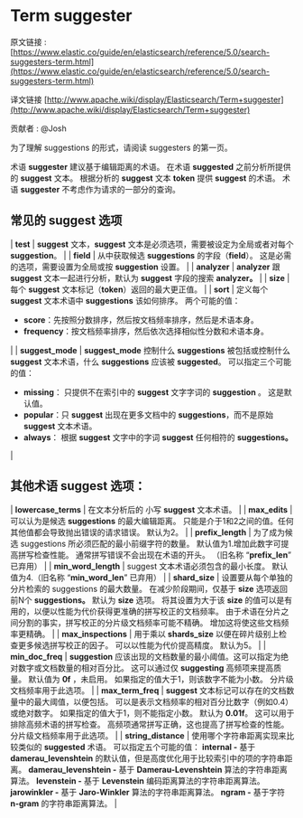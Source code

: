 # Term suggester

原文链接 : [https://www.elastic.co/guide/en/elasticsearch/reference/5.0/search-suggesters-term.html](https://www.elastic.co/guide/en/elasticsearch/reference/5.0/search-suggesters-term.html)

译文链接 [http://www.apache.wiki/display/Elasticsearch/Term+suggester](http://www.apache.wiki/display/Elasticsearch/Term+suggester)

贡献者 : @Josh

为了理解 suggestions 的形式，请阅读 suggesters 的第一页。

术语 **suggester** 建议基于编辑距离的术语。 在术语 **suggested** 之前分析所提供的 **suggest** 文本。 根据分析的 **suggest** 文本 **token** 提供 **suggest** 的术语。 术语 **suggester** 不考虑作为请求的一部分的查询。

## 常见的 suggest 选项

| **test** | **suggest** 文本，**suggest** 文本是必须选项，需要被设定为全局或者对每个 **suggestion**。 |
| **field** | 从中获取候选 **suggestions** 的字段（**field**）。 这是必需的选项，需要设置为全局或按 **suggestion** 设置。 |
| **analyzer** | **analyzer** 跟 **suggest** 文本一起进行分析，默认为 **suggest** 字段的搜索 **analyzer。** |
| **size** | 每个 **suggest** 文本标记（**token**）返回的最大更正值。 |
| **sort** | 定义每个 **suggest** 文本术语中 **suggestions** 该如何排序。 两个可能的值：

*   **score**：先按照分数排序，然后按文档频率排序，然后是术语本身。
*   **frequency**：按文档频率排序，然后依次选择相似性分数和术语本身。

 |
| **suggest_mode** | **suggest_mode** 控制什么 **suggestions** 被包括或控制什么 **suggest** 文本术语，什么 **suggestions** 应该被 **suggested**。 可以指定三个可能的值：

*   **missing**： 只提供不在索引中的 **suggest** 文字字词的 **suggestion** 。 这是默认值。
*   **popular**：只 **suggest** 出现在更多文档中的 **suggestions**，而不是原始 **suggest** 文本术语。
*   **always**： 根据 **suggest** 文字中的字词 **suggest** 任何相符的 **suggestions。**

 |

## 其他术语 suggest 选项：

| **lowercase_terms** | 在文本分析后的 小写 **suggest** 文本术语。 |
| **max_edits** | 可以认为是候选 **suggestions** 的最大编辑距离。 只能是介于1和2之间的值。任何其他值都会导致抛出错误的请求错误。 默认为2。 |
| **prefix_length** | 为了成为候选 suggestions 所必须匹配的最小前缀字符的数量。 默认值为1.增加此数字可提高拼写检查性能。 通常拼写错误不会出现在术语的开头。 （旧名称 “**prefix_len**” 已弃用） |
| **min_word_length** | suggest 文本术语必须包含的最小长度。 默认值为4.（旧名称 “**min_word_len**” 已弃用） |
| **shard_size** | 设置要从每个单独的分片检索的 suggestions 的最大数量。 在减少阶段期间，仅基于 **size** 选项返回前N个 **suggestions。** 默认为 **size** 选项。 将其设置为大于该 **size** 的值可以是有用的，以便以性能为代价获得更准确的拼写校正的文档频率。 由于术语在分片之间分割的事实，拼写校正的分片级文档频率可能不精确。 增加这将使这些文档频率更精确。 |
| **max_inspections** | 用于乘以 **shards_size** 以便在碎片级别上检查更多候选拼写校正的因子。 可以以性能为代价提高精度。 默认为5。 |
| **min_doc_freq** | **suggestion** 应该出现的文档数量的最小阈值。这可以指定为绝对数字或文档数量的相对百分比。 这可以通过仅 **suggesting** 高频项来提高质量。 默认值为 **0f** ，未启用。 如果指定的值大于1，则该数字不能为小数。 分片级文档频率用于此选项。 |
| **max_term_freq** | **suggest** 文本标记可以存在的文档数量中的最大阈值，以便包括。 可以是表示文档频率的相对百分比数字（例如0.4）或绝对数字。 如果指定的值大于1，则不能指定小数。 默认为 **0.01f**。 这可以用于排除高频术语的拼写检查。 高频项通常拼写正确，这也提高了拼写检查的性能。 分片级文档频率用于此选项。 |
| **string_distance** | 使用哪个字符串距离实现来比较类似的 **suggested** 术语。 可以指定五个可能的值： **internal -** 基于 **damerau_levenshtein** 的默认值，但是高度优化用于比较索引中的项的字符串距离。 **damerau_levenshtein -** 基于 **Damerau-Levenshtein** 算法的字符串距离算法。 **levenstein -** 基于 **Levenstein** 编码距离算法的字符串距离算法。 **jarowinkler -** 基于 **Jaro-Winkler** 算法的字符串距离算法。 **ngram -** 基于字符 **n-gram** 的字符串距离算法。 |